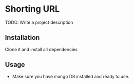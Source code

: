 # Shorting URL

TODO: Write a project description

## Installation

Clone it and install all dependencies

## Usage

* Make sure you have mongo DB installed and ready to use.
